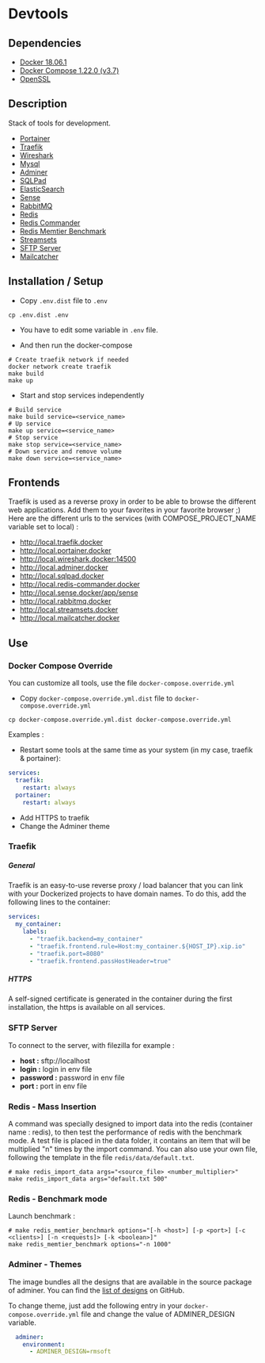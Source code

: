# Devtools

## Dependencies

- [Docker 18.06.1](https://docs.docker.com/install/)
- [Docker Compose 1.22.0 (v3.7)](https://docs.docker.com/compose/)
- [OpenSSL](https://www.openssl.org/)

## Description

Stack of tools for development.

- [Portainer](https://portainer.io/)
- [Traefik](https://traefik.io/)
- [Wireshark](https://www.wireshark.org/)
- [Mysql](https://www.mysql.com/fr/)
- [Adminer](https://www.adminer.org/)
- [SQLPad](https://rickbergfalk.github.io/sqlpad/)
- [ElasticSearch](https://www.elastic.co/fr/products/elasticsearch)
- [Sense](https://www.elastic.co/guide/en/sense/current/sense-ui.html)
- [RabbitMQ](https://www.rabbitmq.com/)
- [Redis](https://redis.io/)
- [Redis Commander](https://joeferner.github.io/redis-commander/)
- [Redis Memtier Benchmark](https://redis.io/topics/benchmarks)
- [Streamsets](https://streamsets.com/)
- [SFTP Server](https://hub.docker.com/r/atmoz/sftp/)
- [Mailcatcher](https://mailcatcher.me/)

## Installation / Setup

- Copy `.env.dist` file to `.env`

```shell
cp .env.dist .env
```

- You have to edit some variable in `.env` file.

- And then run the docker-compose
```shell
# Create traefik network if needed
docker network create traefik
make build
make up
```

- Start and stop services independently 
```shell
# Build service
make build service=<service_name>
# Up service
make up service=<service_name>
# Stop service
make stop service=<service_name>
# Down service and remove volume
make down service=<service_name>
```

## Frontends

Traefik is used as a reverse proxy in order to be able to browse the different web applications. Add them to your favorites in your favorite browser ;)
Here are the different urls to the services (with COMPOSE_PROJECT_NAME variable set to local) :

- http://local.traefik.docker
- http://local.portainer.docker
- http://local.wireshark.docker:14500
- http://local.adminer.docker
- http://local.sqlpad.docker
- http://local.redis-commander.docker
- http://local.sense.docker/app/sense
- http://local.rabbitmq.docker
- http://local.streamsets.docker
- http://local.mailcatcher.docker

## Use

### Docker Compose Override

You can customize all tools, use the file `docker-compose.override.yml`

- Copy `docker-compose.override.yml.dist` file to `docker-compose.override.yml`
```shell
cp docker-compose.override.yml.dist docker-compose.override.yml
```

Examples :

- Restart some tools at the same time as your system (in my case, traefik & portainer):
```yaml
services:
  traefik:
    restart: always
  portainer:
    restart: always
```
- Add HTTPS to traefik
- Change the Adminer theme

### Traefik

##### General

Traefik is an easy-to-use reverse proxy / load balancer that you can link with your Dockerized projects to have domain names.
To do this, add the following lines to the container:
```yaml
services:
  my_container:
    labels:
      - "traefik.backend=my_container"
      - "traefik.frontend.rule=Host:my_container.${HOST_IP}.xip.io"
      - "traefik.port=8080"
      - "traefik.frontend.passHostHeader=true"
```

##### HTTPS

A self-signed certificate is generated in the container during the first installation, the https is available on all services.

### SFTP Server

To connect to the server, with filezilla for example :

- **host :** sftp://localhost
- **login :** login in env file
- **password :** password in env file
- **port :** port in env file

### Redis - Mass Insertion

A command was specially designed to import data into the redis (container name : redis), to then test the performance of redis with the benchmark mode.
A test file is placed in the data folder, it contains an item that will be multiplied "n" times by the import command.
You can also use your own file, following the template in the file `redis/data/default.txt`.

```shell
# make redis_import_data args="<source_file> <number_multiplier>"
make redis_import_data args="default.txt 500"
```

### Redis - Benchmark mode

Launch benchmark :

```shell
# make redis_memtier_benchmark options="[-h <host>] [-p <port>] [-c <clients>] [-n <requests]> [-k <boolean>]"
make redis_memtier_benchmark options="-n 1000"
```

### Adminer - Themes

The image bundles all the designs that are available in the source package of adminer. 
You can find the [list of designs](https://github.com/vrana/adminer/tree/master/designs) on GitHub.

To change theme, just add the following entry in your `docker-compose.override.yml` file and change the value of ADMINER_DESIGN variable.

```yaml
  adminer:
    environment:
      - ADMINER_DESIGN=rmsoft
```
